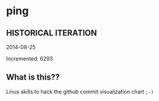 # ping

## HISTORICAL ITERATION
2014-08-25

Incremented: 6293

## What is this?? 
Linux skills to hack the github commit visualization chart `;-)`
